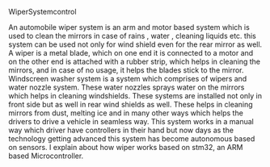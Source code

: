 WiperSystemcontrol

An automobile wiper system is an arm and motor based system which is used to clean the mirrors in case of rains , water , cleaning liquids etc. this system can be used not only for wind shield even for the rear mirror as well. A wiper is a metal blade, which on one end it is connected to a motor and on the other end is attached with a rubber strip, which helps in cleaning the mirrors, and in case of no usage, it helps the blades stick to the mirror. Windscreen washer system is a system which comprises of wipers and water nozzle system. These water nozzles sprays water on the mirrors which helps in cleaning windshields. These systems are installed not only in front side but as well in rear wind shields as well. These helps in cleaning mirrors from dust, melting ice and in many other ways which helps the drivers to drive a vehicle in seamless way. This system works in a manual way which driver have controllers in their hand but now days as the technology getting advanced this system has become autonomous based on sensors. I explain about how wiper works based on stm32, an ARM based Microcontroller.


